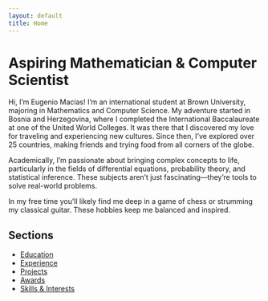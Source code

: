 ```yaml
---
layout: default
title: Home
---
```


# Aspiring Mathematician & Computer Scientist

Hi, I’m Eugenio Macias! I’m an international student at Brown University, majoring in Mathematics and Computer Science. My adventure started in Bosnia and Herzegovina, where I completed the International Baccalaureate at one of the United World Colleges. It was there that I discovered my love for traveling and experiencing new cultures. Since then, I’ve explored over 25 countries, making friends and trying food from all corners of the globe.

Academically, I’m passionate about bringing complex concepts to life, particularly in the fields of differential equations, probability theory, and statistical inference. These subjects aren’t just fascinating—they’re tools to solve real-world problems.

In my free time you’ll likely find me deep in a game of chess or strumming my classical guitar. These hobbies keep me balanced and inspired.

## Sections
- [Education](education.md)
- [Experience](experience.md)
- [Projects](projects.md)
- [Awards](awards.md)
- [Skills & Interests](skills.md)
